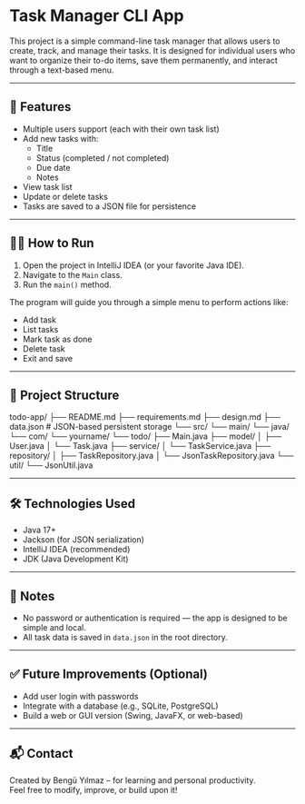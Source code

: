 # Task Manager CLI App

This project is a simple command-line task manager that allows users to create, track, and manage their tasks. It is designed for individual users who want to organize their to-do items, save them permanently, and interact through a text-based menu.

---

## 🚀 Features

- Multiple users support (each with their own task list)
- Add new tasks with:
    - Title
    - Status (completed / not completed)
    - Due date
    - Notes
- View task list
- Update or delete tasks
- Tasks are saved to a JSON file for persistence

---

## 🧑‍💻 How to Run

1. Open the project in IntelliJ IDEA (or your favorite Java IDE).
2. Navigate to the `Main` class.
3. Run the `main()` method.

The program will guide you through a simple menu to perform actions like:
- Add task
- List tasks
- Mark task as done
- Delete task
- Exit and save

---

## 📂 Project Structure

todo-app/
├── README.md
├── requirements.md
├── design.md
├── data.json # JSON-based persistent storage
└── src/
└── main/
└── java/
└── com/
└── yourname/
└── todo/
├── Main.java
├── model/
│ ├── User.java
│ └── Task.java
├── service/
│ └── TaskService.java
├── repository/
│ ├── TaskRepository.java
│ └── JsonTaskRepository.java
└── util/
└── JsonUtil.java


---

## 🛠 Technologies Used

- Java 17+
- Jackson (for JSON serialization)
- IntelliJ IDEA (recommended)
- JDK (Java Development Kit)

---

## 📌 Notes

- No password or authentication is required — the app is designed to be simple and local.
- All task data is saved in `data.json` in the root directory.

---

## ✅ Future Improvements (Optional)

- Add user login with passwords
- Integrate with a database (e.g., SQLite, PostgreSQL)
- Build a web or GUI version (Swing, JavaFX, or web-based)

---

## 📬 Contact

Created by Bengü Yılmaz – for learning and personal productivity.  
Feel free to modify, improve, or build upon it!


